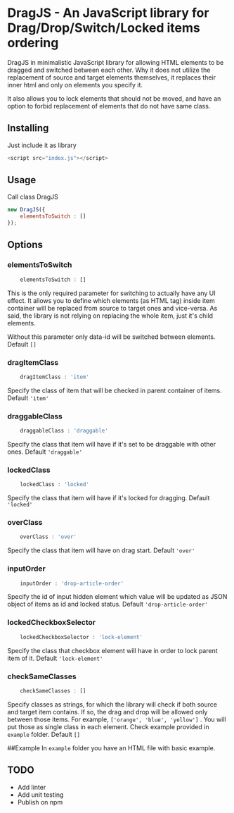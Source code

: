 # DragJS - An JavaScript library for Drag/Drop/Switch/Locked items ordering

DragJS in minimalistic JavaScript library for allowing HTML elements to be dragged and switched 
between each other. Why it does not utilize the replacement of source and target elements themselves,
it replaces their inner html and only on elements you specify it.

It also allows you to lock elements that should not be moved, and have an option to forbid replacement
of elements that do not have same class.

## Installing

Just include it as library

```javascript
<script src="index.js"></script>
```

## Usage
Call class DragJS
```javascript
new DragJS({
    elementsToSwitch : []
});
```

## Options

### elementsToSwitch
```javascript
    elementsToSwitch : []
```
This is the only required parameter for switching to actually have any UI effect. It allows you to define
which elements (as HTML tag) inside item container will be replaced from source to target ones and vice-versa. As
said, the library is not relying on replacing the whole item, just it's child elements.

Without this parameter only data-id will be switched between elements. Default ```[]```

### dragItemClass
```javascript
    dragItemClass : 'item'
```
Specify the class of item that will be checked in parent container of items. Default ```'item'```

### draggableClass
```javascript
    draggableClass : 'draggable'
```
Specify the class that item will have if it's set to be draggable with other ones. Default ```'draggable'```

### lockedClass
```javascript
    lockedClass : 'locked'
```
Specify the class that item will have if it's locked for dragging. Default ```'locked'```

### overClass
```javascript
    overClass : 'over'
```
Specify the class that item will have on drag start. Default ```'over'```

### inputOrder
```javascript
    inputOrder : 'drop-article-order'
```
Specify the id of input hidden element which value will be updated as JSON object of items as id and locked status. 
Default ```'drop-article-order'```

### lockedCheckboxSelector
```javascript
    lockedCheckboxSelector : 'lock-element'
```
Specify the class that checkbox element will have in order to lock parent item of it.
Default ```'lock-element'```

### checkSameClasses
```javascript
    checkSameClasses : []
```
Specify classes as strings, for which the library will check if both source and target item contains. If so,
the drag and drop will be allowed only between those items. For example, ```['orange', 'blue', 'yellow']``` .
You will put those as single class in each element. Check example provided in ```example``` folder.
Default ```[]```

##Example
In ```example``` folder you have an HTML file with basic example.

## TODO
- Add linter
- Add unit testing
- Publish on npm